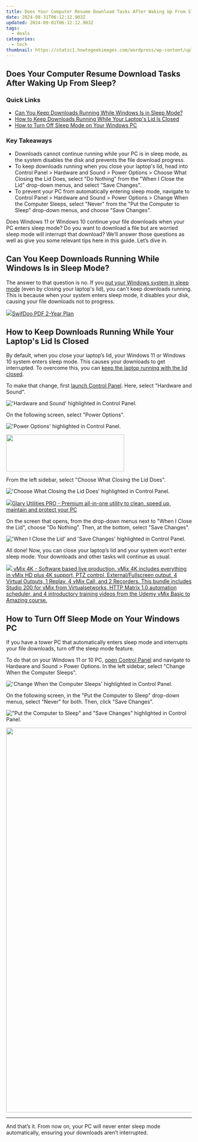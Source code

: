 ```yaml
---
title: Does Your Computer Resume Download Tasks After Waking Up From Sleep?
date: 2024-08-31T06:12:12.903Z
updated: 2024-09-01T06:12:12.903Z
tags:
  - deals
categories:
  - tech
thumbnail: https://static1.howtogeekimages.com/wordpress/wp-content/uploads/2023/10/52781763325_917b7d4f68_o-1.jpg
---
```


## Does Your Computer Resume Download Tasks After Waking Up From Sleep?

### Quick Links

* [Can You Keep Downloads Running While Windows Is in Sleep Mode?](https://extra-support.techidaily.com/pinnacle-of-intellect-trivia-videos-for-2024/)
* [How to Keep Downloads Running While Your Laptop's Lid Is Closed](https://extra-approaches.techidaily.com/how-to-make-a-photo-video-with-pixiz-for-2024/)
* [How to Turn Off Sleep Mode on Your Windows PC](https://hardware-help.techidaily.com/get-the-newest-hp-officejet-pro-8720-windows-driver-software-free-of-charge/)

### Key Takeaways

* Downloads cannot continue running while your PC is in sleep mode, as the system disables the disk and prevents the file download progress.
* To keep downloads running when you close your laptop's lid, head into Control Panel > Hardware and Sound > Power Options > Choose What Closing the Lid Does, select "Do Nothing" from the "When I Close the Lid" drop-down menus, and select "Save Changes".
* To prevent your PC from automatically entering sleep mode, navigate to Control Panel > Hardware and Sound > Power Options > Change When the Computer Sleeps, select "Never" from the "Put the Computer to Sleep" drop-down menus, and choose "Save Changes".

 Does Windows 11 or Windows 10 continue your file downloads when your PC enters sleep mode? Do you want to download a file but are worried sleep mode will interrupt that download? We’ll answer those questions as well as give you some relevant tips here in this guide. Let’s dive in.

<!-- affiliate ads begin -->

<!-- affiliate ads end -->
##  Can You Keep Downloads Running While Windows Is in Sleep Mode?

 The answer to that question is no. If you [put your Windows system in sleep mode](https://tech-haven.techidaily.com/speak-up-discover-how-openai-revolutionizes-chatbot-experience-with-voice-recognition-in-chatgpt/) (even by closing your laptop's lid), you can't keep downloads running. This is because when your system enters sleep mode, it disables your disk, causing your file downloads not to progress.

<!-- affiliate ads begin -->
<a href="https://purchase.swifdoo.com/order/checkout.php?PRODS=40002580&QTY=1&AFFILIATE=108875&CART=1"><img src="https://secure.avangate.com/images/merchant/8b932759a5a04ddb34bf79e3f9072e4b/products/3_Product%20box%20white-1024x1024.png" border="0">SwifDoo PDF 2-Year Plan</a>
<!-- affiliate ads end -->
##  How to Keep Downloads Running While Your Laptop's Lid Is Closed

 By default, when you close your laptop’s lid, your Windows 11 or Windows 10 system enters sleep mode. This causes your downloads to get interrupted. To overcome this, you can [keep the laptop running with the lid closed](https://tech-haven.techidaily.com/mastering-the-art-of-nutritional-meal-scheduling-with-ai-powered-chatgpt-guidance/).

 To make that change, first [launch Control Panel](https://facebook-clips.techidaily.com/seamless-media-exchange-transferring-facebook-content-to-whatsapp-for-2024/). Here, select "Hardware and Sound".

!['Hardware and Sound' highlighted in Control Panel.](https://static1.howtogeekimages.com/wordpress/wp-content/uploads/2023/10/1-hardware-sound-control-panel.jpg) 

 On the following screen, select "Power Options".

!['Power Options' highlighted in Control Panel.](https://static1.howtogeekimages.com/wordpress/wp-content/uploads/2023/10/2-power-options-control-panel.jpg) 

<!-- affiliate ads begin -->
<a href="https://proteahair.pxf.io/c/5597632/1983634/23621" target="_top" id="1983634"><img src="//a.impactradius-go.com/display-ad/23621-1983634" border="0" alt="" width="320" height="100"/></a><img height="0" width="0" src="https://imp.pxf.io/i/5597632/1983634/23621" style="position:absolute;visibility:hidden;" border="0" />
<!-- affiliate ads end -->
 From the left sidebar, select "Choose What Closing the Lid Does".

!['Choose What Closing the Lid Does' highlighted in Control Panel.](https://static1.howtogeekimages.com/wordpress/wp-content/uploads/2023/10/3-closing-lid-settings-control-panel.jpg) 

<!-- affiliate ads begin -->
<a href="https://order.glarysoft.com/order/checkout.php?PRODS=4535075&QTY=1&AFFILIATE=108875&CART=1"><img src="https://secure.avangate.com/images/merchant/6734fa703f6633ab896eecbdfad8953a/products/GU-500_672.png" border="0">Glary Utilities PRO -  Premium all-in-one utility to clean, speed up, maintain and protect your PC</a>
<!-- affiliate ads end -->
 On the screen that opens, from the drop-down menus next to "When I Close the Lid", choose "Do Nothing". Then, at the bottom, select "Save Changes".

!['When I Close the Lid' and 'Save Changes' highlighted in Control Panel.](https://static1.howtogeekimages.com/wordpress/wp-content/uploads/2023/10/4-do-nothing-close-lid-control-panel.jpg) 

 All done! Now, you can close your laptop’s lid and your system won’t enter sleep mode. Your downloads and other tasks will continue as usual.

<!-- affiliate ads begin -->
<a href="https://secure.2checkout.com/order/checkout.php?PRODS=30901369&QTY=1&AFFILIATE=108875&CART=1"> <img src="https://secure.avangate.com/images/merchant/ce9a6fb2becc2d235e62b125e9260102/products/1_copy_vMixCallScreenshot1-large.jpg" border="0"> vMix 4K - Software based live production. vMix 4K includes everything in vMix HD plus 4K support, PTZ control, External/Fullscreen output, 4 Virtual Outputs, 1 Replay, 4 vMix Call, and 2 Recorders. 
This bundle includes Studio 200 for vMix from Virtualsetworks, HTTP Matrix 1.0 automation scheduler, and 4 introductory training videos from the Udemy vMix Basic to Amazing course. </a>
<!-- affiliate ads end -->
##  How to Turn Off Sleep Mode on Your Windows PC

 If you have a tower PC that automatically enters sleep mode and interrupts your file downloads, turn off the sleep mode feature.

 To do that on your Windows 11 or 10 PC, [open Control Panel](https://tech-recovery.techidaily.com/1722861107683-troubleshooting-when-your-iphone-doesnt-ring-easy-fixes-inside/) and navigate to Hardware and Sound > Power Options. In the left sidebar, select "Change When the Computer Sleeps".

!['Change When the Computer Sleeps' highlighted in Control Panel.](https://static1.howtogeekimages.com/wordpress/wp-content/uploads/2023/10/5-windows-sleep-settings.jpg) 

 On the following screen, in the "Put the Computer to Sleep" drop-down menus, select "Never" for both. Then, click "Save Changes".

!["Put the Computer to Sleep" and "Save Changes" highlighted in Control Panel.](https://static1.howtogeekimages.com/wordpress/wp-content/uploads/2023/10/6-disable-windows-sleep.jpg) 

<!-- affiliate ads begin -->
<a href="https://tokenmetrics.sjv.io/c/5597632/1864921/20702" target="_top" id="1864921"><img src="//a.impactradius-go.com/display-ad/20702-1864921" border="0" alt="" width="1251" height="1042"/></a>
<!-- affiliate ads end -->
---

 And that’s it. From now on, your PC will never enter sleep mode automatically, ensuring your downloads aren’t interrupted.

<ins class="adsbygoogle"
     style="display:block"
     data-ad-format="autorelaxed"
     data-ad-client="ca-pub-7571918770474297"
     data-ad-slot="1223367746"></ins>



<ins class="adsbygoogle"
     style="display:block"
     data-ad-client="ca-pub-7571918770474297"
     data-ad-slot="8358498916"
     data-ad-format="auto"
     data-full-width-responsive="true"></ins>


